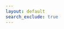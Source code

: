 ```yaml
---
layout: default
search_exclude: true
---  
```


<script>
  const resultContainer = document.getElementById("result");
  const leaderboardUrl = "http://localhost:8085/api/sort/speeds";
  const controller = new AbortController();
  const signal = controller.signal;


  async function fetchLeaderboard() {
    try {
      const response = await fetch(leaderboardUrl, {
        method: 'GET',
        signal: signal,
        mode: 'cors'
      });

      if (!response.ok) {
        throw new Error('Network response was not ok: ' + response.statusText);
      }

      const data = await response.json();
      console.log(data);
      data.forEach(row => addRow(row));
    } catch (error) {
      if (error.name === 'AbortError') {
        resultContainer.innerHTML += `<div>Error: Request timed out</div>`;
      } else {
        resultContainer.innerHTML += `<div>Error: Could not retrieve leaderboard data</div>`;
      }
    } 
  }

  document.addEventListener('DOMContentLoaded', fetchLeaderboard);
</script>